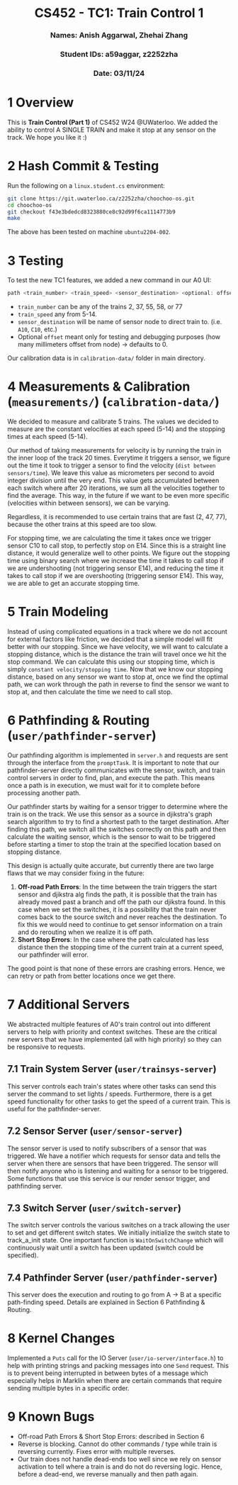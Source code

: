 <div align="center">

# CS452 - TC1: Train Control 1
### Names: Anish Aggarwal, Zhehai Zhang
### Student IDs: a59aggar, z2252zha
### Date: 03/11/24

</div>

# 1 Overview
This is **Train Control (Part 1)** of CS452 W24 @UWaterloo. We added the ability to control A SINGLE TRAIN and make it stop at any sensor on the track. We hope you like it :)

# 2 Hash Commit & Testing
Run the following on a `linux.student.cs` environment:
```bash
git clone https://git.uwaterloo.ca/z2252zha/choochoo-os.git
cd choochoo-os
git checkout f43e3bdedcd8323880ce8c92d99f6ca1114773b9
make
```

The above has been tested on machine `ubuntu2204-002`.

# 3 Testing
To test the new TC1 features, we added a new command in our A0 UI:

```c
path <train_number> <train_speed> <sensor_destination> <optional: offset>
```
- `train_number` can be any of the trains 2, 37, 55, 58, or 77
- `train_speed` any from 5-14.
- `sensor_destination` will be name of sensor node to direct train to. (i.e. `A10`, `C10`, etc.)
- Optional `offset` meant only for testing and debugging purposes (how many millimeters offset from node) -> defaults to 0.

Our calibration data is in `calibration-data/` folder in main directory.

# 4 Measurements & Calibration (`measurements/`) (`calibration-data/`)
We decided to measure and calibrate 5 trains. The values we decided to measure are the constant velocities at each speed (5-14) and the stopping times at each speed (5-14). 

Our method of taking measurements for velocity is by running the train in the inner loop of the track 20 times. Everytime it triggers a sensor, we figure out the time it took to trigger a sensor to find the velocity (`dist between sensors/time`). We leave this value as micrometers per second to avoid integer division until the very end. This value gets accumulated between each switch where after 20 iterations, we sum all the velocities together to find the average. This way, in the future if we want to be even more specific (velocities within between sensors), we can be varying.


Regardless, it is recommended to use certain trains that are fast (2, 47, 77), because the other trains at this speed are too slow.

For stopping time, we are calculating the time it takes once we trigger sensor C10 to call stop, to perfectly stop on E14. Since this is a straight line distance, it would generalize well to other points. We figure out the stopping time using binary search where we increase the time it takes to call stop if we are undershooting (not triggering sensor E14), and reducing the time it takes to call stop if we are overshooting (triggering sensor E14). This way, we are able to get an accurate stopping time. 

# 5 Train Modeling
Instead of using complicated equations in a track where we do not account for external factors like friction, we decided that a simple model will fit better with our stopping. Since we have velocity, we will want to calculate a stopping distance, which is the distance the train will travel once we hit the stop command. We can calculate this using our stopping time, which is simply `constant velocity/stopping time`. Now that we know our stopping distance, based on any sensor we want to stop at, once we find the optimal path, we can work through the path in reverse to find the sensor we want to stop at, and then calculate the time we need to call stop.

# 6 Pathfinding & Routing (`user/pathfinder-server`)
Our pathfinding algorithm is implemented in `server.h` and requests are sent through the interface from the `promptTask`. It is important to note that our pathfinder-server directly communicates with the sensor, switch, and train control servers in order to find, plan, and execute the path. This means once a path is in execution, we must wait for it to complete before processing another path. 

Our pathfinder starts by waiting for a sensor trigger to determine where the train is on the track. We use this sensor as a source in djikstra's graph search algorithm to try to find a shortest path to the target destination. After finding this path, we switch all the switches correctly on this path and then calculate the waiting sensor, which is the sensor to wait to be triggered before starting a timer to stop the train at the specified location based on stopping distance.

This design is actually quite accurate, but currently there are two large flaws that we may consider fixing in the future:
1. **Off-road Path Errors**: In the time between the train triggers the start sensor and djikstra alg finds the path, it is possible that the train has already moved past a branch and off the path our djikstra found. In this case when we set the switches, it is a possibility that the train never comes back to the source switch and never reaches the destination. To fix this we would need to continue to get sensor information on a train and do rerouting when we realize it is off path.
2. **Short Stop Errors**: In the case where the path calculated has less distance then the stopping time of the current train at a current speed, our pathfinder will error. 

The good point is that none of these errors are crashing errors. Hence, we can retry or path from better locations once we get there.

# 7 Additional Servers
We abstracted multiple features of A0's train control out into different servers to help with priority and context switches. These are the critical new servers that we have implemented (all with high priority) so they can be responsive to requests.

## 7.1 Train System Server (`user/trainsys-server`)
This server controls each train's states where other tasks can send this server the command to set lights / speeds. Furthermore, there is a get speed functionality for other tasks to get the speed of a current train. This is useful for the pathfinder-server.

## 7.2 Sensor Server (`user/sensor-server`)
The sensor server is used to notify subscribers of a sensor that was triggered. We have a notifier which requests for sensor data and tells the server when there are sensors that have been triggered. The sensor will then notify anyone who is listening and waiting for a sensor to be triggered. Some functions that use this service is our render sensor trigger, and pathfinding server.

## 7.3 Switch Server (`user/switch-server`)
The switch server controls the various switches on a track allowing the user to set and get different switch states. We initially initialize the switch state to track_a_init state. One important function is `WaitOnSwitchChange` which will continuously wait until a switch has been updated (switch could be specified).

## 7.4 Pathfinder Server (`user/pathfinder-server`)
This server does the execution and routing to go from A -> B at a specific path-finding speed. Details are explained in Section 6 Pathfinding & Routing.

# 8 Kernel Changes
Implemented a `Puts` call for the IO Server (`user/io-server/interface.h`) to help with printing strings and packing messages into one `Send` request. This is to prevent being interrupted in between bytes of a message which especially helps in Marklin when there are certain commands that require sending multiple bytes in a specific order.

# 9 Known Bugs
- Off-road Path Errors & Short Stop Errors: described in Section 6
- Reverse is blocking. Cannot do other commands / type while train is reversing currently. Fixes error with multiple reverses.
- Our train does not handle dead-ends too well since we rely on sensor activation to tell where a train is and do not do reversing logic. Hence, before a dead-end, we reverse manually and then path again.
